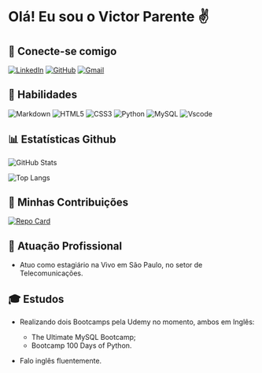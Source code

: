 # **Olá! Eu sou o Victor Parente** ✌


## 📩 **Conecte-se comigo** 

[![LinkedIn](https://img.shields.io/badge/LinkedIn-0077B5?style=for-the-badge&logo=linkedin&logoColor=white)](https://www.linkedin.com/in/victor-parente-530b4a1a3/) [![GitHub](https://img.shields.io/badge/GitHub-100000?style=for-the-badge&logo=github&logoColor=white)](https://github.com/parentey) [![Gmail](https://img.shields.io/badge/Gmail-333333?style=for-the-badge&logo=gmail&logoColor=red)](mailto:pandrade.vic@gmail.com)


## 🧠 **Habilidades** 

![Markdown](https://img.shields.io/badge/Markdown-000?style=for-the-badge&logo=markdown) ![HTML5](https://img.shields.io/badge/HTML5-E34F26?style=for-the-badge&logo=html5&logoColor=white) ![CSS3](https://img.shields.io/badge/CSS3-1572B6?style=for-the-badge&logo=css3&logoColor=white) ![Python](https://img.shields.io/badge/python-3670A0?style=for-the-badge&logo=python&logoColor=ffdd54) ![MySQL](https://img.shields.io/badge/MySQL-00000F?style=for-the-badge&logo=mysql&logoColor=white) ![Vscode](https://img.shields.io/badge/Vscode-007ACC?style=for-the-badge&logo=visual-studio-code&logoColor=white)


## 📊 **Estatísticas Github** 

![GitHub Stats](https://github-readme-stats.vercel.app/api?username=parentey&theme=transparent&bg_color=000&border_color=30A3DC&show_icons=true&icon_color=30A3DC&title_color=E94D5F&text_color=FFF)

![Top Langs](https://github-readme-stats-git-masterrstaa-rickstaa.vercel.app/api/top-langs/?username=SEUUSERNAME&bg_color=000&border_color=30A3DC&title_color=E94D5F&text_color=FFF)


## 🤝 **Minhas Contribuições** 

[![Repo Card](https://github-readme-stats.vercel.app/api/pin/?username=parentey&repo=dio-lab-open-source&bg_color=000&border_color=30A3DC&show_icons=true&icon_color=30A3DC&title_color=E94D5F&text_color=FFF)](https://github.com/parentey/dio-lab-open-source)


## 🎯 **Atuação Profissional** 

- Atuo como estagiário na Vivo em São Paulo, no setor de Telecomunicações.


## 🎓 **Estudos** 

- Realizando dois Bootcamps pela Udemy no momento, ambos em Inglês:
    + The Ultimate MySQL Bootcamp; 
    + Bootcamp 100 Days of Python.

- Falo inglês fluentemente.

